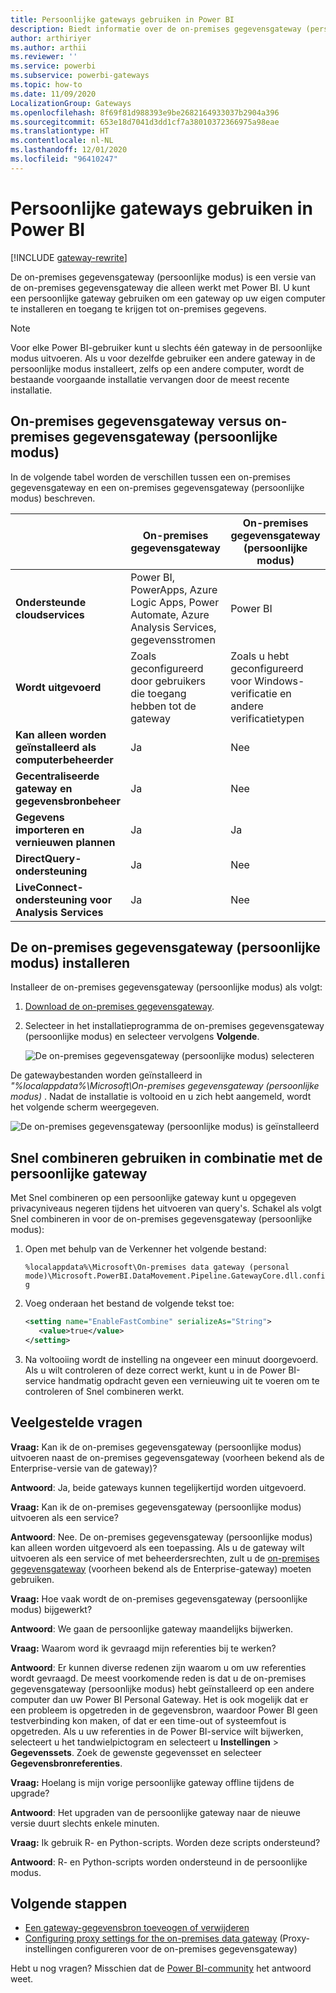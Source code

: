 ```yaml
---
title: Persoonlijke gateways gebruiken in Power BI
description: Biedt informatie over de on-premises gegevensgateway (persoonlijke modus) voor Power BI, waarmee gebruikers verbinding kunnen maken met on-premises gegevens.
author: arthiriyer
ms.author: arthii
ms.reviewer: ''
ms.service: powerbi
ms.subservice: powerbi-gateways
ms.topic: how-to
ms.date: 11/09/2020
LocalizationGroup: Gateways
ms.openlocfilehash: 8f69f81d988393e9be2682164933037b2904a396
ms.sourcegitcommit: 653e18d7041d3dd1cf7a38010372366975a98eae
ms.translationtype: HT
ms.contentlocale: nl-NL
ms.lasthandoff: 12/01/2020
ms.locfileid: "96410247"
---
```

# <a name="use-personal-gateways-in-power-bi"></a>Persoonlijke gateways gebruiken in Power BI

[!INCLUDE [gateway-rewrite](../includes/gateway-rewrite.md)]

De on-premises gegevensgateway (persoonlijke modus) is een versie van de on-premises gegevensgateway die alleen werkt met Power BI. U kunt een persoonlijke gateway gebruiken om een gateway op uw eigen computer te installeren en toegang te krijgen tot on-premises gegevens.

> [!NOTE]
> Voor elke Power BI-gebruiker kunt u slechts één gateway in de persoonlijke modus uitvoeren. Als u voor dezelfde gebruiker een andere gateway in de persoonlijke modus installeert, zelfs op een andere computer, wordt de bestaande voorgaande installatie vervangen door de meest recente installatie.

## <a name="on-premises-data-gateway-vs-on-premises-data-gateway-personal-mode"></a>On-premises gegevensgateway versus on-premises gegevensgateway (persoonlijke modus)

In de volgende tabel worden de verschillen tussen een on-premises gegevensgateway en een on-premises gegevensgateway (persoonlijke modus) beschreven.

|   |On-premises gegevensgateway | On-premises gegevensgateway (persoonlijke modus) |
| ---- | ---- | ---- |
|**Ondersteunde cloudservices** |Power BI, PowerApps, Azure Logic Apps, Power Automate, Azure Analysis Services, gegevensstromen |Power BI |
|**Wordt uitgevoerd** |Zoals geconfigureerd door gebruikers die toegang hebben tot de gateway |Zoals u hebt geconfigureerd voor Windows-verificatie en andere verificatietypen |
|**Kan alleen worden geïnstalleerd als computerbeheerder** |Ja |Nee |
|**Gecentraliseerde gateway en gegevensbronbeheer** |Ja |Nee |
|**Gegevens importeren en vernieuwen plannen** |Ja |Ja |
|**DirectQuery-ondersteuning** |Ja |Nee |
|**LiveConnect-ondersteuning voor Analysis Services** |Ja |Nee |

## <a name="install-the-on-premises-data-gateway-personal-mode"></a>De on-premises gegevensgateway (persoonlijke modus) installeren

Installeer de on-premises gegevensgateway (persoonlijke modus) als volgt:

1. [Download de on-premises gegevensgateway](https://go.microsoft.com/fwlink/?LinkId=820925&clcid=0x409).

2. Selecteer in het installatieprogramma de on-premises gegevensgateway (persoonlijke modus) en selecteer vervolgens **Volgende**.

   ![De on-premises gegevensgateway (persoonlijke modus) selecteren](media/service-gateway-personal-mode/personal-gateway-select.png)

De gatewaybestanden worden geïnstalleerd in _"%localappdata%\Microsoft\On-premises gegevensgateway (persoonlijke modus)_ . Nadat de installatie is voltooid en u zich hebt aangemeld, wordt het volgende scherm weergegeven.

![De on-premises gegevensgateway (persoonlijke modus) is geïnstalleerd](media/service-gateway-personal-mode/personal-gateway-complete.png)

## <a name="use-fast-combine-with-the-personal-gateway"></a>Snel combineren gebruiken in combinatie met de persoonlijke gateway

Met Snel combineren op een persoonlijke gateway kunt u opgegeven privacyniveaus negeren tijdens het uitvoeren van query's. Schakel als volgt Snel combineren in voor de on-premises gegevensgateway (persoonlijke modus):

1. Open met behulp van de Verkenner het volgende bestand:

   `%localappdata%\Microsoft\On-premises data gateway (personal mode)\Microsoft.PowerBI.DataMovement.Pipeline.GatewayCore.dll.config`

2. Voeg onderaan het bestand de volgende tekst toe:

    ```xml
    <setting name="EnableFastCombine" serializeAs="String">
       <value>true</value>
    </setting>
    ```

3. Na voltooiing wordt de instelling na ongeveer een minuut doorgevoerd. Als u wilt controleren of deze correct werkt, kunt u in de Power BI-service handmatig opdracht geven een vernieuwing uit te voeren om te controleren of Snel combineren werkt.

## <a name="frequently-asked-questions-faq"></a>Veelgestelde vragen

**Vraag:** Kan ik de on-premises gegevensgateway (persoonlijke modus) uitvoeren naast de on-premises gegevensgateway (voorheen bekend als de Enterprise-versie van de gateway)?
  
**Antwoord**: Ja, beide gateways kunnen tegelijkertijd worden uitgevoerd.

**Vraag:** Kan ik de on-premises gegevensgateway (persoonlijke modus) uitvoeren als een service?
  
**Antwoord**: Nee. De on-premises gegevensgateway (persoonlijke modus) kan alleen worden uitgevoerd als een toepassing. Als u de gateway wilt uitvoeren als een service of met beheerdersrechten, zult u de [on-premises gegevensgateway](/data-integration/gateway/service-gateway-onprem) (voorheen bekend als de Enterprise-gateway) moeten gebruiken.

**Vraag:** Hoe vaak wordt de on-premises gegevensgateway (persoonlijke modus) bijgewerkt?
  
**Antwoord**: We gaan de persoonlijke gateway maandelijks bijwerken.

**Vraag:** Waarom word ik gevraagd mijn referenties bij te werken?
  
**Antwoord**: Er kunnen diverse redenen zijn waarom u om uw referenties wordt gevraagd. De meest voorkomende reden is dat u de on-premises gegevensgateway (persoonlijke modus) hebt geïnstalleerd op een andere computer dan uw Power BI Personal Gateway. Het is ook mogelijk dat er een probleem is opgetreden in de gegevensbron, waardoor Power BI geen testverbinding kon maken, of dat er een time-out of systeemfout is opgetreden. Als u uw referenties in de Power BI-service wilt bijwerken, selecteert u het tandwielpictogram en selecteert u **Instellingen** > **Gegevenssets**. Zoek de gewenste gegevensset en selecteer **Gegevensbronreferenties**.

**Vraag:** Hoelang is mijn vorige persoonlijke gateway offline tijdens de upgrade?
  
**Antwoord**: Het upgraden van de persoonlijke gateway naar de nieuwe versie duurt slechts enkele minuten.

**Vraag:** Ik gebruik R- en Python-scripts. Worden deze scripts ondersteund?
  
**Antwoord**: R- en Python-scripts worden ondersteund in de persoonlijke modus.

## <a name="next-steps"></a>Volgende stappen

* [Een gateway-gegevensbron toeveogen of verwijderen](service-gateway-data-sources.md)
* [Configuring proxy settings for the on-premises data gateway](/data-integration/gateway/service-gateway-proxy) (Proxy-instellingen configureren voor de on-premises gegevensgateway)  

Hebt u nog vragen? Misschien dat de [Power BI-community](https://community.powerbi.com/) het antwoord weet.
